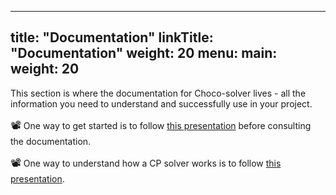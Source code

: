 
---
title: "Documentation"
linkTitle: "Documentation"
weight: 20
menu:
  main:
    weight: 20
---

This section is where the documentation for Choco-solver lives - all the information you need to understand and successfully use in your project.

<big>📽️</big> One way to get started is to follow <a href="/overview/#" target="_blank">this presentation</a> before consulting the documentation.

<big>📽️</big> One way to understand how a CP solver works is to follow <a href="/tinytiny/#" target="_blank">this presentation</a>.
